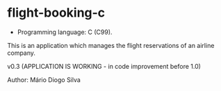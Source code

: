 flight-booking-c
================

- Programming language: C (C99).

This is an application which manages the flight reservations of an airline company.

v0.3 (APPLICATION IS WORKING - in code improvement before 1.0)

Author: Mário Diogo Silva


